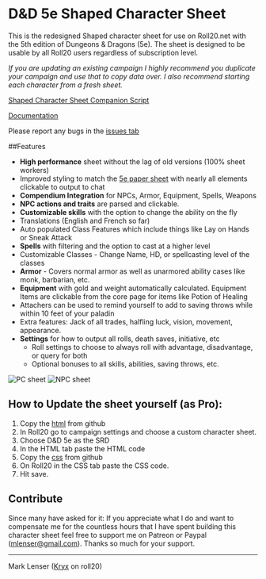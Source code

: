 # D&D 5e Shaped Character Sheet

This is the redesigned Shaped character sheet for use on Roll20.net with the 5th edition of Dungeons & Dragons (5e). The sheet is designed to be usable by all Roll20 users regardless of subscription level.

*If you are updating an existing campaign I highly recommend you duplicate your campaign and use that to copy data over. I also recommend starting each character from a fresh sheet.*

[Shaped Character Sheet Companion Script](https://github.com/symposion/roll20-api-scripts/tree/master/5eShapedCompanion/latest)

[Documentation](https://docs.google.com/document/d/1yPcIZ_bIc3JlnWsKZt2tAB0EQSIVEfeMtT0GifbpJIg)

Please report any bugs in the [issues tab](https://github.com/mlenser/roll20-character-sheets/issues)

##Features

* **High performance** sheet without the lag of old versions (100% sheet workers)
* Improved styling to match the [5e paper sheet](http://i.imgur.com/87GaRhL.jpg) with nearly all elements clickable to output to chat
* **Compendium Integration** for NPCs, Armor, Equipment, Spells, Weapons
* **NPC actions and traits** are parsed and clickable.
* **Customizable skills** with the option to change the ability on the fly
* Translations (English and French so far)
* Auto populated Class Features which include things like Lay on Hands or Sneak Attack
* **Spells** with filtering and the option to cast at a higher level
* Customizable Classes - Change Name, HD, or spellcasting level of the classes
* **Armor** - Covers normal armor as well as unarmored ability cases like monk, barbarian, etc.
* **Equipment** with gold and weight automatically calculated. Equipment Items are clickable from the core page for items like Potion of Healing
* Attachers can be used to remind yourself to add to saving throws while within 10 feet of your paladin
* Extra features: Jack of all trades, halfling luck, vision, movement, appearance.
* **Settings** for how to output all rolls, death saves, initiative, etc
  * Roll settings to choose to always roll with advantage, disadvantage, or query for both
  * Optional bonuses to all skills, abilities, saving throws, etc.

![PC sheet](http://i.imgur.com/T2hbvnA.jpg "PC sheet")
![NPC sheet](http://i.imgur.com/li1ETpJ.jpg "NPC sheet")

## How to Update the sheet yourself (as Pro):

1. Copy the [html](https://raw.githubusercontent.com/mlenser/roll20-character-sheets/master/5eShaped/5eShaped.html) from github
2. In Roll20 go to campaign settings and choose a custom character sheet.
3. Choose D&D 5e as the SRD
4. In the HTML tab paste the HTML code
5. Copy the [css](https://raw.githubusercontent.com/mlenser/roll20-character-sheets/master/5eShaped/5eShaped.css) from github
6. On Roll20 in the CSS tab paste the CSS code.
7. Hit save.

## Contribute
Since many have asked for it: If you appreciate what I do and want to compensate me for the countless hours that I have spent building this character sheet feel free to support me on Patreon or Paypal (mlenser@gmail.com).
Thanks so much for your support.

---

Mark Lenser ([Kryx](https://app.roll20.net/users/277007/kryx) on roll20)